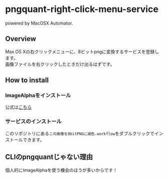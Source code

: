 pngquant-right-click-menu-service
=================================

powered by MacOSX Automator.

## Overview
Max OS Xの右クリックメニューに、8ビットpngに変換するサービスを登録します。  
画像ファイルを右クリックしたときだけ出るはずです。

## How to install

### ImageAlphaをインストール

公式は[こちら](http://pngmini.com/)

### サービスのインストール

このリポジトリにある``この画像を8bitPNGに減色.workflow``をダブルクリックでインストールできます。

## CLIのpngquantじゃない理由

個人的にImageAlphaを使う機会のほうが多いからです！
